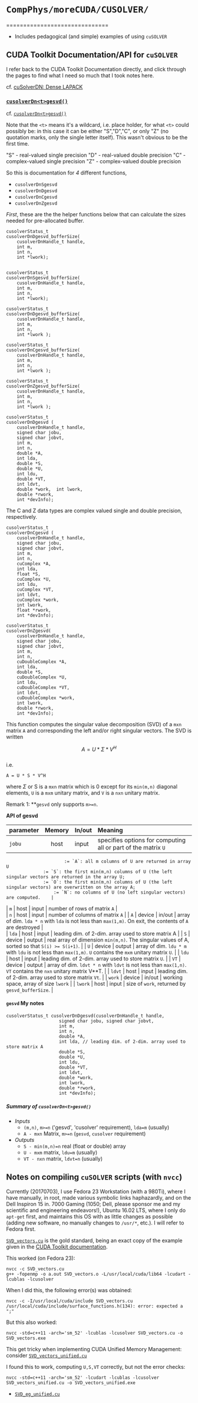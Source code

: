 # `CompPhys/moreCUDA/CUSOLVER/`
==============================
- Includes pedagogical (and simple) examples of using `cuSOLVER`

## CUDA Toolkit Documentation/API for `cuSOLVER`

I refer back to the CUDA Toolkit Documentation directly, and click through the pages to find what I need so much that I took notes here.

cf. [cuSolverDN: Dense LAPACK](http://docs.nvidia.com/cuda/cusolver/index.html#cuds-intro)

### [`cusolverDn<t>gesvd()`](http://docs.nvidia.com/cuda/cusolver/index.html#cuds-lt-t-gt-gesvd)

cf. [`cusolverDn<t>gesvd()`](http://docs.nvidia.com/cuda/cusolver/index.html#cuds-lt-t-gt-gesvd)

Note that the `<t>` means it's a wildcard, i.e. place holder, for what `<t>` could possibly be: in this case it can be either "S","D","C", or only "Z" (no quotation marks, only the single letter itself).  This wasn't obvious to be the first time.    
    
"S" - real-valued single precision
"D" - real-valued double precision
"C" - complex-valued single precision
"Z" - complex-valued double precision   

So this is documentation for *4* different functions,
- `cusolverDnSgesvd`   
- `cusolverDnDgesvd`
- `cusolverDnCgesvd`
- `cusolverDnZgesvd`   

*First*, these are the the helper functions below that can calculate the sizes needed for pre-allocated buffer.   


```   
cusolverStatus_t
cusolverDnDgesvd_bufferSize(
	cusolverDnHandle_t handle,
	int m,   
	int n,
	int *lwork);


cusolverStatus_t
cusolverDnSgesvd_bufferSize(
	cusolverDnHandle_t handle,
	int m,   
	int n,
	int *lwork);

cusolverStatus_t
cusolverDnDgesvd_bufferSize(
	cusolverDnHandle_t handle,
	int m,
	int n,
	int *lwork );   

cusolverStatus_t
cusolverDnCgesvd_bufferSize(
	cusolverDnHandle_t handle,
	int m,
	int n,
	int *lwork );   

cusolverStatus_t
cusolverDnZgesvd_bufferSize(
	cusolverDnHandle_t handle,
	int m,
	int n,
	int *lwork );   
```   
```   
cusolverStatus_t
cusolverDnDgesvd (
	cusolverDnHandle_t handle,
	signed char jobu,
	signed char jobvt,
	int m,   
	int n,
	double *A,
	int lda,
	double *S,
	double *U,
	int ldu,
	double *VT,
	int ldvt,
	double *work,  int lwork,
	double *rwork,
	int *devInfo);

```   

The C and Z data types are complex valued single and double precision, respectively.  
```   
cusolverStatus_t
cusolverDnCgesvd (
	cusolverDnHandle_t handle,   
	signed char jobu,   
	signed char jobvt,   
	int m,   
	int n,   
	cuComplex *A,   
	int lda,
	float *S,   
	cuComplex *U,
	int ldu,
	cuComplex *VT,
	int ldvt,
	cuComplex *work,
	int lwork,
	float *rwork,
	int *devInfo);   
   
cusolverStatus_t
cusolverDnZgesvd(
	cusolverDnHandle_t handle,
	signed char jobu,   
	signed char jobvt,
	int m,   
	int n,
	cuDoubleComplex *A,
	int lda,
	double *S,
	cuDoubleComplex *U,
	int ldu,
	cuDoubleComplex *VT,
	int ldvt,
	cuDoubleComplex *work,
	int lwork,
	double *rwork,
	int *devInfo);   
```   

This function computes the singular value decomposition (SVD) of a `mxn` matrix `A` and corresponding the left and/or right singular vectors.  The SVD is written

$$
	A = U * \Sigma * V^H   
$$   
i.e.

	A = U * S * V^H

where $\Sigma$ or S is a `mxn` matrix which is 0 except for its `min(m,n)` diagonal elements, `U` is a `mxm` unitary matrix, and `V` is a `nxn` unitary matrix.  

Remark 1: **`gesvd` only supports `m>=n`.  


**API of gesvd**   

| parameter        | Memory  | In/out | Meaning |
| ---------------- | :------------: | :---------------------- | :---------- |
| `jobu`  | host   | input  | specifies options for computing all or part of the matrix `U`     
  	    	     	      := `A`: all m columns of U are returned in array U    
			      := `S`: the first min(m,n) columns of U (the left singular vectors are returned in the array U;   
			      := `O`: the first min(m,n) columns of U (the left singular vectors) are overwritten on the array A;
		      	      := `N`: no columns of U (no left singular vectors) are computed.    |
| `m`     | host    | input  | number of rows of matrix `A` |   
| `n`     | host    | input  | number of columns of matrix `A` |
| `A`     | device  | in/out | <type> array of dim. `lda * n` with `lda` is not less than `max(1,m)`.  On exit, the contents of `A` are destroyed |  
| `lda`     | host   | input  | leading dim. of 2-dim. array used to store matrix A |
| `S`     | device | output | real array of dimension `min(m,n)`.  The singular values of A, sorted so that `S(i) >= S(i+1)`.  |
| `U`     | device | output | <type> array of dim. `ldu * m` with `ldu` is not less than `max(1,m)`.  `U` contains the `mxm` unitary matrix `U`.  |
| `ldu`   | host   | input  | leading dim. of 2-dim. array used to store matrix `U`. |
| `VT`    | device | output | <type> array of dim. `ldvt * n` with `ldvt` is not less than `max(1,n)`.  `VT` contains the `nxn` unitary matrix V**T.  |
| `ldvt`  | host | input | leading dim. of 2-dim. array used to store matrix `Vt`. |
| `work`  | device | in/out | working space, <type> array of size `lwork`     |
| `lwork` | host   | input  | size of `work`, returned by `gesvd_bufferSize`. |

#### `gesvd` My notes

```
cusolverStatus_t cusolverDnDgesvd(cusolverDnHandle_t handle,
					signed char jobu, signed char jobvt,
					int m,
					int n,
					double *A,
					int lda, // leading dim. of 2-dim. array used to store matrix A
					double *S,
					double *U,
					int ldu,
					double *VT,
					int ldvt,
					double *work,
					int lwork,
					double *rwork,
					int *devInfo);

```   
##### Summary of `cusolverDn<t>gesvd()`

- *Inputs*
  * `(m,n)`, `m>=n` ('gesvd', 'cusolver' requirement), `lda=m` (usually)
  * `A - mxn` Matrix, `m>=n` (`gesvd`, `cusolver` requirement)
- *Outputs*
  * `S - min(m,n)=n` real (float or double) array
  * `U - mxm` matrix, `ldu=m` (usually)
  * `VT - nxn` matrix, `ldvt=n` (usually)  


## Notes on compiling `cuSOLVER` scripts (with `nvcc`)

Currently (20170703), I use Fedora 23 Workstation (with a 980Ti), where I have manually, in root, made various symbolic links haphazardly, and on the Dell Inspiron 15 in. 7000 Gaming (1050; Dell, please sponsor me and my scientific and engineering endeavors!), Ubuntu 16.02 LTS, where I only do `apt-get` first, and maintains this OS with as little changes as possible (adding new software, no manually changes to `/usr/*`, etc.).  I will refer to Fedora first.  

[`SVD_vectors.cu`](https://github.com/ernestyalumni/CompPhys/blob/master/moreCUDA/CUSOLVER/SVD_vectors.cu) is the gold standard, being an exact copy of the example given in the [CUDA Toolkit documentation](http://docs.nvidia.com/cuda/cusolver/index.html#svd_examples).  

This worked (on Fedora 23):
```
nvcc -c SVD_vectors.cu   
g++ -fopenmp -o a.out SVD_vectors.o -L/usr/local/cuda/lib64 -lcudart -lcublas -lcusolver   
```   

When I did this, the following error(s) was obtained:
```
nvcc -c -I/usr/local/cuda/include SVD_vectors.cu   
/usr/local/cuda/include/surface_functions.h(134): error: expected a ";"
```   

But this also worked:   
```  
nvcc -std=c++11 -arch='sm_52' -lcublas -lcusolver SVD_vectors.cu -o SVD_vectors.exe   
```

This get tricky when implementing CUDA Unified Memory Management:  consider [`SVD_vectors_unified.cu`](https://github.com/ernestyalumni/CompPhys/blob/master/moreCUDA/CUSOLVER/SVD_vectors_unified.cu)

I found this to work, computing `U,S,VT` correctly, but not the error checks:
```
nvcc -std=c++11 -arch='sm_52' -lcudart -lcublas -lcusolver SVD_vectors_unified.cu -o SVD_vectors_unified.exe
```

- [`SVD_eg_unified.cu`](https://github.com/ernestyalumni/CompPhys/blob/master/moreCUDA/CUSOLVER/SVD_eg_unified.cu)

